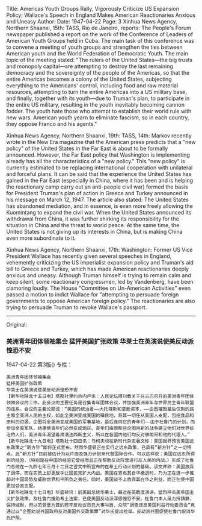 Title: Americas Youth Groups Rally, Vigorously Criticize US Expansion Policy; Wallace's Speech in England Makes American Reactionaries Anxious and Uneasy
Author:
Date: 1947-04-22
Page: 3
Xinhua News Agency, Northern Shaanxi, 15th: TASS, Rio de Janeiro, reports: The People's Forum newspaper published a report on the work of the Conference of Leaders of American Youth Groups held in Cuba. The main task of this conference was to convene a meeting of youth groups and strengthen the ties between American youth and the World Federation of Democratic Youth. The main topic of the meeting stated: "The rulers of the United States—the big trusts and monopoly capital—are attempting to destroy the last remaining democracy and the sovereignty of the people of the Americas, so that the entire Americas becomes a colony of the United States, subjecting everything to the Americans' control, including food and raw material resources, attempting to turn the entire Americas into a US military base, and finally, together with its youth—due to Truman's plan, to participate in the entire US military, resulting in the youth inevitably becoming cannon fodder. The youth hate those who attempt to establish their world rule with new wars. American youth yearn to eliminate fascism, so in each country, they oppose Franco and his agents."

Xinhua News Agency, Northern Shaanxi, 19th: TASS, 14th: Markov recently wrote in the New Era magazine that the American press predicts that a "new policy" of the United States in the Far East is about to be formally announced. However, the Far East policy that Washington is implementing already has all the characteristics of a "new policy." This "new policy" is currently estimated to be replacing international cooperation with unilateral and forceful plans. It can be said that the experience the United States has gained in the Far East (especially in China, where it has been and is helping the reactionary camp carry out an anti-people civil war) formed the basis for President Truman's plan of action in Greece and Turkey announced in his message on March 12, 1947. The article also stated: The United States has abandoned mediation, and in essence, is even more freely allowing the Kuomintang to expand the civil war. When the United States announced its withdrawal from China, it was further shirking its responsibility for the situation in China and the threat to world peace. At the same time, the United States is not giving up its interests in China, but is making China even more subordinate to it.

Xinhua News Agency, Northern Shaanxi, 17th: Washington: Former US Vice President Wallace has recently given several speeches in England, vehemently criticizing the US imperialist expansion policy and Truman's aid bill to Greece and Turkey, which has made American reactionaries deeply anxious and uneasy. Although Truman himself is trying to remain calm and keep silent, some reactionary congressmen, led by Vandenberg, have been clamoring loudly. The House "Committee on Un-American Activities" even passed a motion to indict Wallace for "attempting to persuade foreign governments to oppose American foreign policy." The reactionaries are also trying to persuade Truman to revoke Wallace's passport.



<hr /> 

Original: 


### 美洲青年团体领袖集会  猛抨美国扩张政策  华莱士在英演说使美反动派惶恐不安

1947-04-22
第3版()
专栏：

    美洲青年团体领袖集会
    猛抨美国扩张政策
    华莱士在英演说使美反动派惶恐不安
    【新华社陕北十五日电】塔斯社里约热内卢讯：人民论坛报刊载关于在古巴召开的美洲青年团体领袖会议的工作。此会议的主要任务是召集青年团体会议，并加强美洲青年与世界民主青年联盟的连系。会议的主要论题说：“美国的统治者——大托辣斯和垄断资本，——企图摧毁最后仅剩的民主和全美洲人民的主权，如此全美洲变成美国的殖民地，将其一切任从美国人支配，包括食品和原料的资源，企图将全美洲变成美国的军事基地，最后连同它的青年们——由于杜鲁门的计划，而参加全美军队，结果使青年们必然变成炮灰。青年们痛恨那些企图用新的战争建立他们对世界统治的人们，美洲青年渴望着肃清法西斯主义，所以在各国内他们均反对佛朗哥和他的代理人。”
    【新华社陕北十九日电】塔斯社十四日讯：马柯夫顷在新时代杂志著文称：美国报界预言美国远东政策之“新方针”即将正式宣布。然而华盛顿正在实行之远东政策，已具有“新方针”之一切特点。此“新方针”目前被估计为以片面及强力计划来代替国际合作。可以这样说：美国在远东所得到的经验，（特别是在中国的经验它曾经而且正在帮助反动阵营进行反人民的内战。）形成了杜鲁门总统在一九四七年三月十二日之咨文中所宣布的在希土行动计划的基础。该文并称：美国放弃了调停，而在实质上却更放手让国民党扩大内战。美国在宣布其自华撤退时，乃为正在进一步推卸对中国局势及威胁世界和平所负之责任。同时，美国谈不上放弃其在华之利益，而正在使中国更加受其支配。
    【新华社陕北十七日电】华盛顿讯：前美副总统华莱士，最近在英数度演讲。猛烈抨击美帝国主义扩张政策，及杜鲁门援助希土法案，已使美国反动派深感惶恐不安。杜鲁门本人虽力持镇静，保持缄默，但以范登堡为首的若干反动议员已大事叫嚣，众院“调查违反美国利益行动委员会”竟通过以“企图劝说外国政府反对美国外交政策罪”对华氏提出检举。反动派并图促使杜鲁门取消华氏护照。
